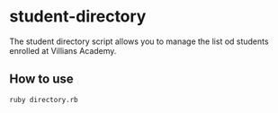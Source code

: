 # student-directory

The student directory script allows you to manage the list od students enrolled at Villians Academy.

## How to use ##

```shell
ruby directory.rb
```
